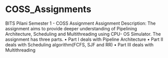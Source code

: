 # COSS_Assignments
BITS Pilani Semester 1 - COSS Assignment
Assignment Description:
The assignment aims to provide deeper understanding of Pipelining Architecture, Scheduling and Multithreading using CPU- OS Simulator. The assignment has three parts. 
•	Part I deals with Pipeline Architecture
•	Part II deals with Scheduling algorithm(FCFS, SJF and RR)
•	Part III deals with Multithreading
